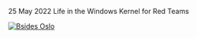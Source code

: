 25 May 2022 Life in the Windows Kernel for Red Teams

[![Bsides Oslo](https://andrelima.info/files/20220525_bsides_oslo.jpg)](https://twitter.com/OsloBSides/status/1529387721399074817)
